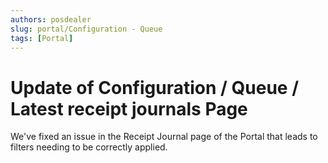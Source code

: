 ```yaml
---
authors: posdealer
slug: portal/Configuration - Queue
tags: [Portal]
---
```


# Update of Configuration / Queue / Latest receipt journals Page
We've fixed an issue in the Receipt Journal page of the Portal that leads to filters needing to be correctly applied.
